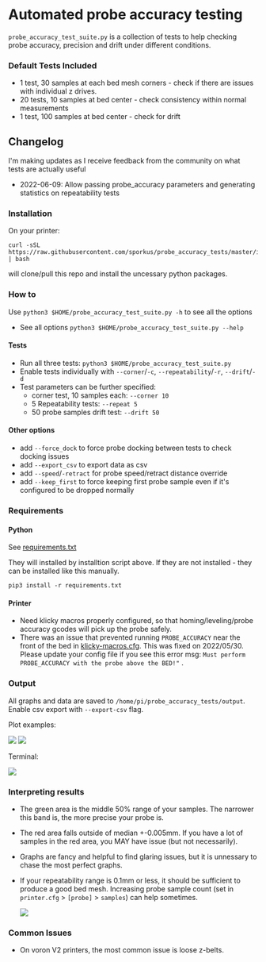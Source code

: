 # Automated probe accuracy testing

`probe_accuracy_test_suite.py` is a collection of tests to help checking probe accuracy, precision and drift under different conditions.

### Default Tests Included

* 1 test, 30 samples at each bed mesh corners - check if there are issues with individual z drives. 
* 20 tests, 10 samples at bed center - check consistency within normal measurements
* 1 test, 100 samples at bed center - check for drift

## Changelog
I'm making updates as I receive feedback from the community on what tests are actually useful

* 2022-06-09: Allow passing probe_accuracy parameters and generating statistics on repeatability tests 

### Installation

On your printer:
```
curl -sSL https://raw.githubusercontent.com/sporkus/probe_accuracy_tests/master/install.sh | bash
```
will clone/pull this repo and install the uncessary python packages. 

### How to 

Use `python3 $HOME/probe_accuracy_test_suite.py -h` to see all the options

* See all options `python3 $HOME/probe_accuracy_test_suite.py --help`
#### Tests
* Run all three tests: `python3 $HOME/probe_accuracy_test_suite.py` 
* Enable tests individually with `--corner`/`-c`, `--repeatability`/`-r`, `--drift`/`-d`
* Test parameters can be further specified: 
    * corner test, 10 samples each: `--corner 10`
    * 5 Repeatability tests: `--repeat 5`
    * 50 probe samples drift test: `--drift 50`

#### Other options
* add `--force_dock` to force probe docking between tests to check docking issues
* add `--export_csv` to export data as csv 
* add `--speed`/`-retract` for probe speed/retract distance override
* add `--keep_first` to force keeping first probe sample even if it's configured to be dropped normally 


### Requirements

#### Python

See [requirements.txt](requirements.txt)

They will installed by installtion script above. If they are not installed - they can be installed like this manually.

```pip3 install -r requirements.txt```

#### Printer

* Need klicky macros properly configured, so that homing/leveling/probe accuracy gcodes
will pick up the probe safely.
* There was an issue that prevented running `PROBE_ACCURACY` near the front of the bed in [klicky-macros.cfg](https://github.com/jlas1/Klicky-Probe/blob/main/Klipper_macros/klicky-macros.cfg).  This was fixed on 2022/05/30.  Please update your config file if you see this error msg: `Must perform PROBE_ACCURACY with the probe above the BED!"` .

### Output

All graphs and data are saved to `/home/pi/probe_accuracy_tests/output`. Enable csv export with `--export-csv` flag. 

Plot examples:

![](examples/corner.png)
![](examples/corner2.png)

Terminal:

![](examples/terminal.png)


### Interpreting results
* The green area is the middle 50% range of your samples. The narrower this band is, the more precise your probe is.
* The red area falls outside of median +-0.005mm. If you have a lot of samples in the red area, you MAY have issue (but not necessarily).
* Graphs are fancy and helpful to find glaring issues, but it is unnessary to chase the most perfect graphs.
* If your repeatability range is 0.1mm or less, it should be sufficient to produce a good bed mesh. Increasing probe sample count (set in `printer.cfg` > `[probe]` > `samples`) can help sometimes.

    ![](examples/repeatability.png)


### Common Issues
* On voron V2 printers, the most common issue is loose z-belts. 


